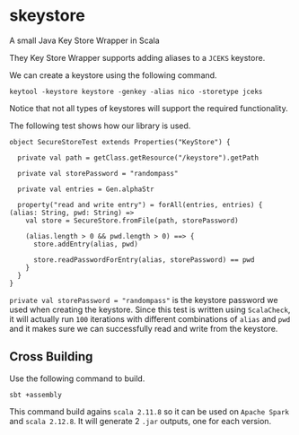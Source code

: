 # skeystore
A small Java Key Store Wrapper in Scala

They Key Store Wrapper supports adding aliases to a `JCEKS` keystore. 

We can create a keystore using the following command.

```
keytool -keystore keystore -genkey -alias nico -storetype jceks     
```
Notice that not all types of keystores will support the required functionality. 

The following test shows how our library is used. 

```
object SecureStoreTest extends Properties("KeyStore") {

  private val path = getClass.getResource("/keystore").getPath

  private val storePassword = "randompass"

  private val entries = Gen.alphaStr

  property("read and write entry") = forAll(entries, entries) { (alias: String, pwd: String) =>
    val store = SecureStore.fromFile(path, storePassword)

    (alias.length > 0 && pwd.length > 0) ==> {
      store.addEntry(alias, pwd)

      store.readPasswordForEntry(alias, storePassword) == pwd
    }
  }
}
```
`private val storePassword = "randompass"` is the keystore password we used when creating the keystore. Since this test is 
written using `ScalaCheck`, it will actually run `100` iterations with different combinations of `alias` and `pwd` and it
makes sure we can successfully read and write from the keystore. 

## Cross Building

Use the following command to build.

```
sbt +assembly
```

This command build agains `scala 2.11.8` so it can be used on `Apache Spark` and `scala 2.12.8`. It will generate 2 `.jar` 
outputs, one for each version.
